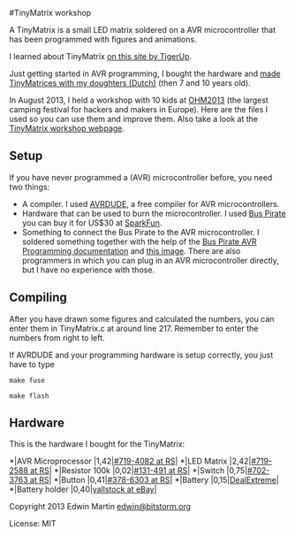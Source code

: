 #TinyMatrix workshop

A TinyMatrix is a small LED matrix soldered on a AVR microcontroller that has been programmed with figures and animations.

I learned about TinyMatrix [on this site by TigerUp](https://sites.google.com/site/tinymatrix/).

Just getting started in AVR programming, I bought the hardware and [made TinyMatrices with my doughters (Dutch)](http://www.bitstorm.org/journaal/2013-5/TinyMatrix_maken_met_mijn_dochters.html) (then 7 and 10 years old).

In August 2013, I held a workshop with 10 kids at [OHM2013](https://ohm2013.org/site/) (the largest camping festival for hackers and makers in Europe). Here are the files I used so you can use them and improve them. Also take a look at the [TinyMatrix workshop webpage](https://ohm2013.org/wiki/Workshop:TinyMatrix).

## Setup

If you have never programmed a (AVR) microcontroller before, you need two things:

- A compiler. I used [AVRDUDE](http://www.nongnu.org/avrdude/), a free compiler for AVR microcontrollers.
- Hardware that can be used to burn the microcontroller. I used [Bus Pirate](http://dangerousprototypes.com/bus-pirate-manual/) you can buy it for US$30 at [SparkFun](https://www.sparkfun.com/products/9544).
- Something to connect the Bus Pirate to the AVR microcontroller. I soldered something together with the help of the [Bus Pirate AVR Programming documentation](http://dangerousprototypes.com/docs/Bus_Pirate_AVR_Programming) and [this image](http://dangerousprototypes.com/docs/images/1/1b/Bp-pin-cable-color.png). There are also programmers in which you can plug in an AVR microcontroller directly, but I have no experience with those.

## Compiling

After you have drawn some figures and calculated the numbers, you can enter them in TinyMatrix.c at around line 217. Remember to enter the numbers from right to left.

If AVRDUDE and your programming hardware is setup correctly, you just have to type

`make fuse`

`make flash`

## Hardware

This is the hardware I bought for the TinyMatrix:

*|AVR Microprocessor |1,42|[#719-4082 at RS](https://nl.rs-online.com/web/p/products/719-4082/)|
*|LED Matrix         |2,42|[#719-2588 at RS](https://nl.rs-online.com/web/p/products/719-2588/)|
*|Resistor 100k      |0,02|[#131-491 at RS](https://nl.rs-online.com/web/p/products/131-491/)|
*|Switch             |0,75|[#702-3763 at RS](https://nl.rs-online.com/web/p/products/702-3763/)|
*|Button             |0,41|[#378-6303 at RS](https://nl.rs-online.com/web/p/products/378-6303/)|
*|Battery            |0,15|[DealExtreme](http://dx.com/p/2032-x-20-pcs-cell-batteries-751)|
*|Battery holder     |0,40|[yallstock at eBay](http://www.ebay.com/itm/5-pcs-New-CR2032-Half-Round-Battery-Coin-Button-Cell-Socket-Holder-Case-Black-/320924808105)|



Copyright 2013 Edwin Martin <edwin@bitstorm.org>

License: MIT

